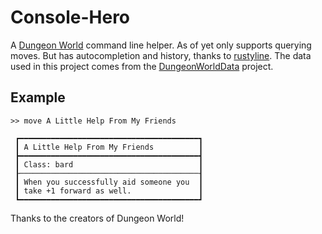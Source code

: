 # Console-Hero

A [Dungeon World](http://www.dungeon-world.com/) command line helper. As of yet only supports querying moves. But has autocompletion and history, thanks to [rustyline](https://github.com/kkawakam/rustyline).
The data used in this project comes from the [DungeonWorldData](https://github.com/Vindexus/DungeonWorldData) project.


## Example

```
>> move A Little Help From My Friends

 ┏━━━━━━━━━━━━━━━━━━━━━━━━━━━━━━━━━━━━━━━━┓
 ┃ A Little Help From My Friends          ┃
 ┣━━━━━━━━━━━━━━━━━━━━━━━━━━━━━━━━━━━━━━━━┫
 ┃ Class: bard                            ┃
 ┠────────────────────────────────────────┨
 ┃ When you successfully aid someone you  ┃
 ┃ take +1 forward as well.               ┃
 ┗━━━━━━━━━━━━━━━━━━━━━━━━━━━━━━━━━━━━━━━━┛
```

Thanks to the creators of Dungeon World!
